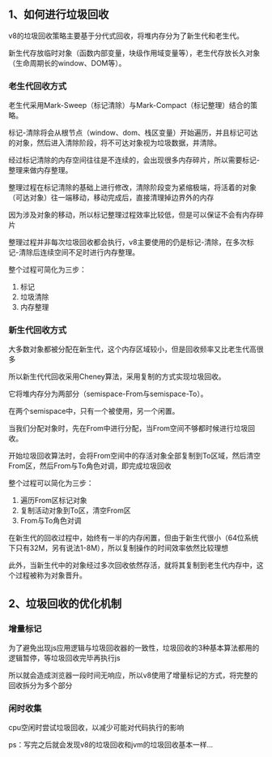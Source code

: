 ## 1、如何进行垃圾回收

v8的垃圾回收策略主要基于分代式回收，将堆内存分为了新生代和老生代。

新生代存放临时对象（函数内部变量，块级作用域变量等），老生代存放长久对象（生命周期长的window、DOM等）。

### 老生代回收方式

老生代采用Mark-Sweep（标记清除）与Mark-Compact（标记整理）结合的策略。

标记-清除将会从根节点（window、dom、栈区变量）开始遍历，并且标记可达的对象，然后进入清除阶段，将不可达对象视为垃圾数据，并清除。

经过标记清除的内存空间往往是不连续的，会出现很多内存碎片，所以需要标记-整理来做内存整理。

整理过程在标记清除的基础上进行修改，清除阶段变为紧缩极端，将活着的对象（可达对象）往一端移动，移动完成后，直接清理掉边界外的内存

因为涉及对象的移动，所以标记整理过程效率比较低，但是可以保证不会有内存碎片

整理过程并非每次垃圾回收都会执行，v8主要使用的仍是标记-清除，在多次标记-清除后连续空间不足时进行内存整理。

整个过程可简化为三步：
1. 标记
2. 垃圾清除
3. 内存整理

### 新生代回收方式

大多数对象都被分配在新生代，这个内存区域较小，但是回收频率又比老生代高很多

所以新生代代回收采用Cheney算法，采用复制的方式实现垃圾回收。

它将堆内存分为两部分（semispace-From与semispace-To）。

在两个semispace中，只有一个被使用，另一个闲置。

当我们分配对象时，先在From中进行分配，当From空间不够都时候进行垃圾回收。

开始垃圾回收算法时，会将From空间中的存活对象全部复制到To区域，然后清空From区，然后From与To角色对调，即完成垃圾回收

整个过程可以简化为三步：
1. 遍历From区标记对象
2. 复制活动对象到To区，清空From区
3. From与To角色对调

在新生代的回收过程中，始终有一半的内存闲置，但由于新生代很小（64位系统下只有32M，另有说法1-8M），所以复制操作的时间效率依然比较理想

此外，当新生代中的对象经过多次回收依然存活，就将其复制到老生代内存中，这个过程被称为对象晋升。

## 2、垃圾回收的优化机制

### 增量标记

为了避免出现js应用逻辑与垃圾回收器的一致性，垃圾回收的3种基本算法都用的逻辑暂停，等垃圾回收完毕再执行js

所以就会造成浏览器一段时间无响应，所以v8使用了增量标记的方式，将完整的回收拆分为多个部分

### 闲时收集
cpu空闲时尝试垃圾回收，以减少可能对代码执行的影响


ps：写完之后就会发现v8的垃圾回收和jvm的垃圾回收基本一样...
